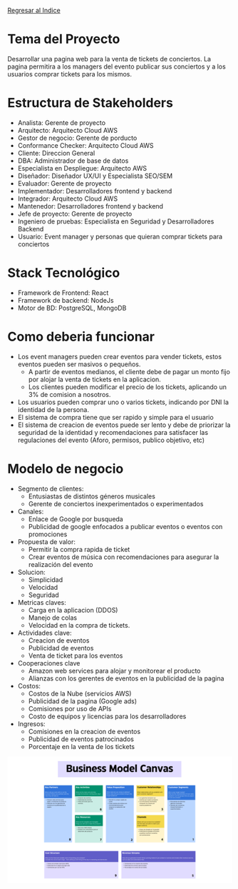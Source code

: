 [Regresar al Indice](../proyecto.md)

# Tema del Proyecto

Desarrollar una pagina web para la venta de tickets de conciertos. La pagina permitira a los managers del evento publicar sus conciertos y a los usuarios comprar tickets para los mismos.

# Estructura de Stakeholders

* Analista: Gerente de proyecto
* Arquitecto: Arquitecto Cloud AWS
* Gestor de negocio: Gerente de porducto
* Conformance Checker: Arquitecto Cloud AWS
* Cliente: Direccion General
* DBA: Administrador de base de datos
* Especialista en Despliegue: Arquitecto AWS
* Diseñador: Diseñador UX/UI y Especialista SEO/SEM
* Evaluador: Gerente de proyecto
* Implementador: Desarrolladores frontend y backend
* Integrador: Arquitecto Cloud AWS
* Mantenedor: Desarrolladores frontend y backend
* Jefe de proyecto: Gerente de proyecto
* Ingeniero de pruebas: Especialista en Seguridad y Desarrolladores Backend
* Usuario: Event manager y personas que quieran comprar tickets para conciertos


# Stack Tecnológico

* Framework de Frontend: React
* Framework de backend: NodeJs
* Motor de BD: PostgreSQL, MongoDB

# Como deberia funcionar
* Los event managers pueden crear eventos para vender tickets, estos eventos pueden ser masivos o pequeños.
    * A partir de eventos medianos, el cliente debe de pagar un monto fijo por alojar la venta de tickets en la aplicacion.
    * Los clientes pueden modificar el precio de los tickets, aplicando un 3% de comision a nosotros.
* Los usuarios pueden comprar uno o varios tickets, indicando por DNI la identidad de la persona.
* El sistema de compra tiene que ser rapido y simple para el usuario
* El sistema de creacion de eventos puede ser lento y debe de priorizar la seguridad de la identidad y recomendaciones para satisfacer las regulaciones del evento (Aforo, permisos, publico objetivo, etc)


# Modelo de negocio
* Segmento de clientes: 
    * Entusiastas de distintos géneros musicales
    * Gerente de conciertos inexperimentados o experimentados
* Canales: 
    * Enlace de Google por busqueda
    * Publicidad de google enfocados a publicar eventos o eventos con promociones
* Propuesta de valor: 
    * Permitir la compra rapida de ticket
    * Crear eventos de música con recomendaciones para asegurar la realización del evento
* Solucion: 
    * Simplicidad
    * Velocidad
    * Seguridad
* Metricas claves: 
    * Carga en la aplicacion (DDOS)
    * Manejo de colas
    * Velocidad en la compra de tickets.
* Actividades clave:
    * Creacion de eventos
    * Publicidad de eventos
    * Venta de ticket para los eventos
* Cooperaciones clave
    * Amazon web services para alojar y monitorear el producto
    * Alianzas con los gerentes de eventos en la publicidad de la pagina
* Costos: 
    * Costos de la Nube (servicios AWS)
    * Publicidad de la pagina (Google ads)
    * Comisiones por uso de APIs
    * Costo de equipos y licencias para los desarrolladores
* Ingresos:
    * Comisiones en la creacion de eventos
    * Publicidad de eventos patrocinados
    * Porcentaje en la venta de los tickets

![alt text](<Imagenes/Arquitectura BMC.png>)